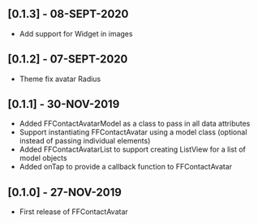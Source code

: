 ## [0.1.3] - 08-SEPT-2020

* Add support for Widget in images 

## [0.1.2] - 07-SEPT-2020

* Theme fix avatar Radius

## [0.1.1] - 30-NOV-2019

* Added FFContactAvatarModel as a class to pass in all data attributes
* Support instantiating FFContactAvatar using a model class (optional instead of passing individual elements)
* Added FFContactAvatarList to support creating ListView for a list of model objects
* Added onTap to provide a callback function to FFContactAvatar


## [0.1.0] - 27-NOV-2019

* First release of FFContactAvatar
